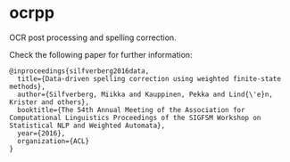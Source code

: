 # ocrpp
OCR post processing and spelling correction.

Check the following paper for further information:

```
@inproceedings{silfverberg2016data,
  title={Data-driven spelling correction using weighted finite-state methods},
  author={Silfverberg, Miikka and Kauppinen, Pekka and Lind{\'e}n, Krister and others},
  booktitle={The 54th Annual Meeting of the Association for Computational Linguistics Proceedings of the SIGFSM Workshop on                Statistical NLP and Weighted Automata},
  year={2016},
  organization={ACL}
}
```

